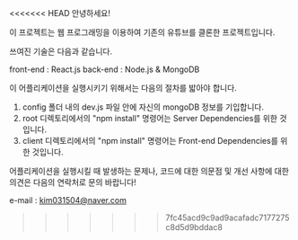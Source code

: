 <<<<<<< HEAD
안녕하세요!

이 프로젝트는 웹 프로그래밍을 이용하여 기존의 유튜브를 클론한 프로젝트입니다.

쓰여진 기술은 다음과 같습니다.

front-end : React.js
back-end : Node.js & MongoDB

이 어플리케이션을 실행시키기 위해서는 다음의 절차를 밟아야 합니다.

1. config 폴더 내의 dev.js 파일 안에 자신의 mongoDB 정보를 기입합니다.
2. root 디렉토리에서의 "npm install" 명령어는 Server Dependencies를 위한 것입니다.
3. client 디렉토리에서의 "npm install" 명령어는 Front-end Dependencies를 위한 것입니다.


어플리케이션을 실행시킬 때 발생하는 문제나, 코드에 대한 의문점 및 개선 사항에 대한 의견은 다음의 연락처로 문의 바랍니다!

e-mail : kim031504@naver.com

>>>>>>> 7fc45acd9c9ad9acafadc7177275c8d5d9bddac8
